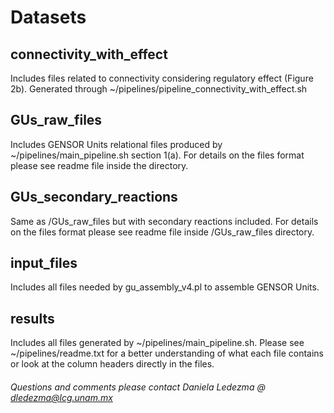 
# Datasets #


## connectivity_with_effect 
Includes files related to connectivity considering regulatory effect (Figure 2b). Generated through ~/pipelines/pipeline_connectivity_with_effect.sh

## GUs_raw_files 
Includes GENSOR Units relational files produced by ~/pipelines/main_pipeline.sh section 1(a). For details on the files format please see readme file inside the directory.

## GUs_secondary_reactions
Same as /GUs_raw_files but with secondary reactions included. For details on the files format please see readme file inside /GUs_raw_files directory.

## input_files 
Includes all files needed by gu_assembly_v4.pl to assemble GENSOR Units.

## results 
Includes all files generated by ~/pipelines/main_pipeline.sh. Please see ~/pipelines/readme.txt for a better understanding of what each file contains or look at the column headers directly in the files.

###### Questions and comments please contact Daniela Ledezma @ dledezma@lcg.unam.mx #######
